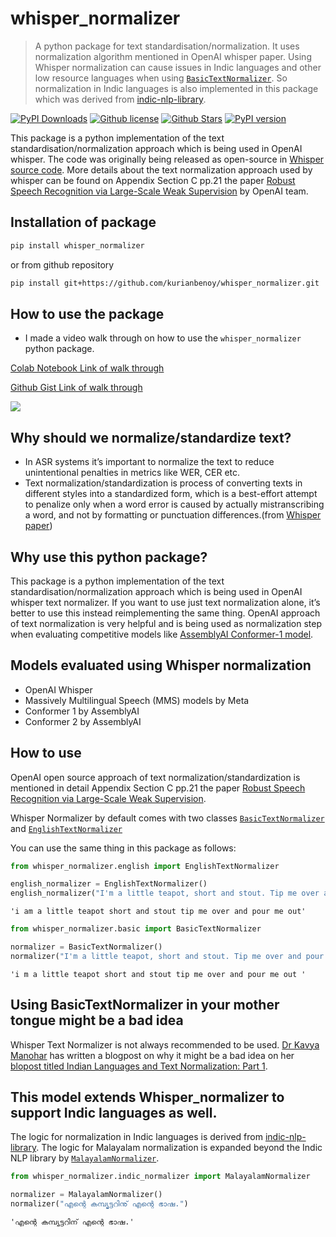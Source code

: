 # whisper_normalizer

> A python package for text standardisation/normalization. It uses
> normalization algorithm mentioned in OpenAI whisper paper. Using
> Whisper normalization can cause issues in Indic languages and other
> low resource languages when using
> [`BasicTextNormalizer`](https://kurianbenoy.github.io/whisper_normalizer/basic.html#basictextnormalizer).
> So normalization in Indic languages is also implemented in this
> package which was derived from
> [indic-nlp-library](https://github.com/anoopkunchukuttan/indic_nlp_library).


[![PyPI Downloads](https://static.pepy.tech/personalized-badge/whisper-normalizer?period=total&units=NONE&left_color=BLACK&right_color=ORANGE&left_text=downloads)](https://pepy.tech/projects/whisper-normalizer)
[![Github
license](https://img.shields.io/github/license/kurianbenoy/whisper_normalizer.svg)](https://github.com/kurianbenoy/whisper_normalizer/blob/main/LICENSE)
[![Github
Stars](https://img.shields.io/github/stars/kurianbenoy/whisper_normalizer.svg?colorA=orange&colorB=orange&logo=github)](https://github.com/kurianbenoy/whisper_normalizer/stargazers)
[![PyPI
version](https://img.shields.io/pypi/v/whisper-normalizer.svg?style=flat-square&logo=pypi&logoColor=white)](https://pypi.org/project/whisper-normalizer/)
<!-- [![Downloads](https://static.pepy.tech/badge/whisper-normalizer)](https://github.com/kurianbenoy/whisper_normalizer) -->
<!-- [![python version](https://img.shields.io/badge/Python-%3E=3.7-blue)](https://github.com/kurianbenoy/whisper_normalizer)
[![python version](https://img.shields.io/badge/Python-<3.12-blue)](https://github.com/kurianbenoy/whisper_normalizer) -->

This package is a python implementation of the text
standardisation/normalization approach which is being used in OpenAI
whisper. The code was originally being released as open-source in
[Whisper source code](https://github.com/openai/whisper). More details
about the text normalization approach used by whisper can be found on
Appendix Section C pp.21 the paper [Robust Speech Recognition via
Large-Scale Weak Supervision](https://cdn.openai.com/papers/whisper.pdf)
by OpenAI team.

## Installation of package

``` sh
pip install whisper_normalizer
```

or from github repository

``` sh
pip install git+https://github.com/kurianbenoy/whisper_normalizer.git
```

## How to use the package

- I made a video walk through on how to use the `whisper_normalizer` python package.

[Colab Notebook Link of walk
through](https://colab.research.google.com/gist/kurianbenoy/7d27d9ec193a4a97ec7821235bddc506/hello-world_whisper_normalizer.ipynb)

[Github Gist Link of walk
through](https://gist.github.com/kurianbenoy/7d27d9ec193a4a97ec7821235bddc506)

[![](https://img.youtube.com/vi/c7trf0zul6g/0.jpg)](https://www.youtube.com/watch?v=c7trf0zul6g)

## Why should we normalize/standardize text?

- In ASR systems it’s important to normalize the text to reduce
  unintentional penalties in metrics like WER, CER etc.
- Text normalization/standardization is process of converting texts in
  different styles into a standardized form, which is a best-effort
  attempt to penalize only when a word error is caused by actually
  mistranscribing a word, and not by formatting or punctuation
  differences.(from [Whisper
  paper](https://cdn.openai.com/papers/whisper.pdf))

## Why use this python package?

This package is a python implementation of the text
standardisation/normalization approach which is being used in OpenAI
whisper text normalizer. If you want to use just text normalization
alone, it’s better to use this instead reimplementing the same thing.
OpenAI approach of text normalization is very helpful and is being used
as normalization step when evaluating competitive models like
[AssemblyAI Conformer-1
model](https://www.assemblyai.com/blog/conformer-1/).

## Models evaluated using Whisper normalization

- OpenAI Whisper
- Massively Multilingual Speech (MMS) models by Meta
- Conformer 1 by AssemblyAI
- Conformer 2 by AssemblyAI

## How to use

OpenAI open source approach of text normalization/standardization is
mentioned in detail Appendix Section C pp.21 the paper [Robust Speech
Recognition via Large-Scale Weak
Supervision](https://cdn.openai.com/papers/whisper.pdf).

Whisper Normalizer by default comes with two classes
[`BasicTextNormalizer`](https://kurianbenoy.github.io/whisper_normalizer/basic.html#basictextnormalizer)
and
[`EnglishTextNormalizer`](https://kurianbenoy.github.io/whisper_normalizer/english.html#englishtextnormalizer)

You can use the same thing in this package as follows:

``` python
from whisper_normalizer.english import EnglishTextNormalizer

english_normalizer = EnglishTextNormalizer()
english_normalizer("I'm a little teapot, short and stout. Tip me over and pour me out!")
```

    'i am a little teapot short and stout tip me over and pour me out'

``` python
from whisper_normalizer.basic import BasicTextNormalizer

normalizer = BasicTextNormalizer()
normalizer("I'm a little teapot, short and stout. Tip me over and pour me out!")
```

    'i m a little teapot short and stout tip me over and pour me out '

## Using BasicTextNormalizer in your mother tongue might be a bad idea

Whisper Text Normalizer is not always recommended to be used. [Dr Kavya
Manohar](https://www.linkedin.com/in/kavya-manohar/) has written a
blogpost on why it might be a bad idea on her [blopost titled Indian
Languages and Text Normalization: Part
1](https://kavyamanohar.com/post/indic-normalizer/).

## This model extends Whisper_normalizer to support Indic languages as well.

The logic for normalization in Indic languages is derived from
[indic-nlp-library](https://github.com/anoopkunchukuttan/indic_nlp_library).
The logic for Malayalam normalization is expanded beyond the Indic NLP
library by
[`MalayalamNormalizer`](https://kurianbenoy.github.io/whisper_normalizer/1b.indic_normalizer.html#malayalamnormalizer).

``` python
from whisper_normalizer.indic_normalizer import MalayalamNormalizer

normalizer = MalayalamNormalizer()
normalizer("എന്റെ കമ്പ്യൂട്ടറിനു് എന്റെ ഭാഷ.")
```

    'എന്റെ കമ്പ്യൂട്ടറിന് എന്റെ ഭാഷ.'

